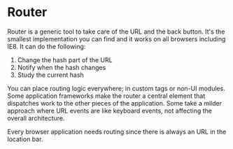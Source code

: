 # Router

Router is a generic tool to take care of the URL and the back button. It's the smallest implementation you can find and it works on all browsers including IE8. It can do the following:

1. Change the hash part of the URL
2. Notify when the hash changes
3. Study the current hash

You can place routing logic everywhere; in custom tags or non-UI modules. Some application frameworks make the router a central element that dispatches work to the other pieces of the application. Some take a milder approach where URL events are like keyboard events, not affecting the overall architecture.

Every browser application needs routing since there is always an URL in the location bar.
